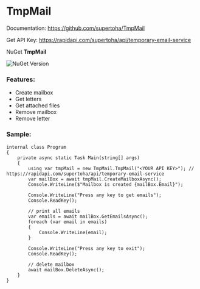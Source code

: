 # TmpMail
Documentation: https://github.com/supertoha/TmpMail

Get API Key: https://rapidapi.com/supertoha/api/temporary-email-service

NuGet **TmpMail** 

![NuGet Version](https://img.shields.io/nuget/vpre/TmpMail)


### Features:
* Create mailbox
* Get letters
* Get attached files
* Remove mailbox
* Remove letter

### Sample:
```Csharp
internal class Program
{
    private async static Task Main(string[] args)
    {
        using var tmpMail = new TmpMail.TmpMail("<YOUR API KEY>"); // https://rapidapi.com/supertoha/api/temporary-email-service
        var mailBox = await tmpMail.CreateMailboxAsync();
        Console.WriteLine($"Mailbox is created {mailBox.Email}");

        Console.WriteLine("Press any key to get emails");
        Console.ReadKey();

        // print all emails
        var emails = await mailBox.GetEmailsAsync();
        foreach (var email in emails)
        {
            Console.WriteLine(email);
        }

        Console.WriteLine("Press any key to exit");
        Console.ReadKey();

        // delete mailbox
        await mailBox.DeleteAsync();
    }
}
```
